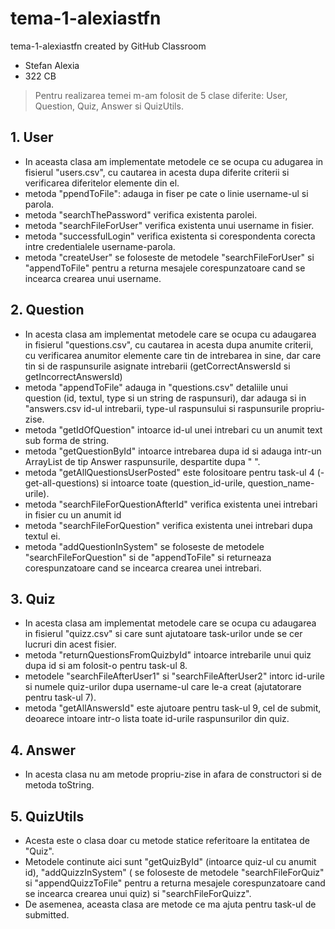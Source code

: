 # tema-1-alexiastfn
tema-1-alexiastfn created by GitHub Classroom

* Stefan Alexia 
* 322 CB 

> Pentru realizarea temei m-am folosit de 5 clase diferite: User, Question, Quiz, Answer si QuizUtils.

## 1. User
- In aceasta clasa am implementate metodele ce se ocupa cu adugarea in fisierul "users.csv", cu 
cautarea in acesta dupa diferite criterii si verificarea diferitelor elemente din el.
- metoda "ppendToFile": adauga in fiser pe cate o linie username-ul si parola.
- metoda "searchThePassword" verifica existenta parolei.
- metoda "searchFileForUser" verifica existenta unui username in fisier.
- metoda "successfulLogin" verifica existenta si corespondenta corecta intre credentialele username-parola.
- metoda "createUser" se foloseste de metodele "searchFileForUser" si "appendToFile" pentru a returna
mesajele corespunzatoare cand se incearca crearea unui username.

## 2. Question
- In acesta clasa am implementat metodele care se ocupa cu adaugarea in fisierul "questions.csv", cu 
cautarea in acesta dupa anumite criterii, cu verificarea anumitor elemente care tin de intrebarea in sine, dar care tin si de raspunsurile asignate intrebarii (getCorrectAnswersId si getIncorrectAnswersId)
- metoda "appendToFile" adauga in "questions.csv" detaliile unui question (id, textul, type si un string
de raspunsuri), dar adauga si in "answers.csv id-ul intrebarii, type-ul raspunsului si raspunsurile propriu-zise.
- metoda "getIdOfQuestion" intoarce id-ul unei intrebari cu un anumit text sub forma de string.
- metoda "getQuestionById" intoarce intrebarea dupa id si adauga intr-un ArrayList de tip Answer 
raspunsurile, despartite dupa " ".
- metoda "getAllQuestionsUserPosted" este folositoare pentru task-ul 4 (-get-all-questions) si intoarce
toate (question_id-urile, question_name-urile).
- metoda "searchFileForQuestionAfterId" verifica existenta unei intrebari in fisier cu un anumit id
- metoda "searchFileForQuestion" verifica existenta unei intrebari dupa textul ei.
- metoda "addQuestionInSystem" se foloseste de metodele "searchFileForQuestion" si de "appendToFile" si
returneaza corespunzatoare cand se incearca crearea unei intrebari.

## 3. Quiz
- In acesta clasa am implementat metodele care se ocupa cu adaugarea in fisierul "quizz.csv" si care 
sunt ajutatoare task-urilor unde se cer lucruri din acest fisier.
- metoda "returnQuestionsFromQuizbyId"  intoarce intrebarile unui quiz dupa id si am folosit-o pentru 
task-ul 8.
- metodele "searchFileAfterUser1" si "searchFileAfterUser2" intorc id-urile si numele quiz-urilor
dupa username-ul care le-a creat (ajutatorare pentru task-ul 7).
- metoda "getAllAnswersId" este ajutoare pentru task-ul 9, cel de submit, deoarece intoare intr-o lista
toate id-urile raspunsurilor din quiz.

## 4. Answer
- In acesta clasa nu am metode propriu-zise in afara de constructori si de metoda toString.

## 5. QuizUtils
- Acesta este o clasa doar cu metode statice referitoare la entitatea de "Quiz".
- Metodele continute aici sunt "getQuizById" (intoarce quiz-ul cu anumit id), "addQuizzInSystem" (
se foloseste de metodele "searchFileForQuiz" si "appendQuizzToFile" pentru a returna
mesajele corespunzatoare cand se incearca crearea unui quiz) si "searchFileForQuizz".
- De asemenea, aceasta clasa are metode ce ma ajuta pentru task-ul de submitted.

